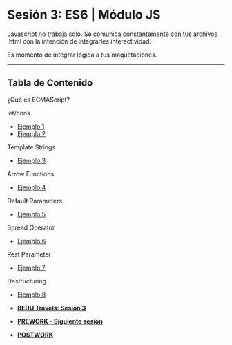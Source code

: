 # Sesión 3: ES6 | Módulo JS

Javascript no trabaja solo. Se comunica constantemente con tus archivos .html con la intención de integrarles interactividad.

Es momento de integrar lógica a tus maquetaciones.


***

## Tabla de Contenido
  
¿Qué es ECMAScript?  

let/cons
- [Ejemplo 1](./Ejemplo-01)
- [Ejemplo 2](./Ejemplo-02)

Template Strings
- [Ejemplo 3](./Ejemplo-03)

Arrow Functions
- [Ejemplo 4](./Ejemplo-04)

Default Parameters
- [Ejemplo 5](./Ejemplo-05)

Spread Operator
- [Ejemplo 6](./Ejemplo-06)

Rest Parameter
- [Ejemplo 7](./Ejemplo-07) 

Destructuring
 - [Ejemplo 8](./Ejemplo-08)

  - **[BEDU Travels: Sesión 3](https://github.com/mikenieva/B1-Programacion-Con-Javascript-Expert/blob/master/BEDU-Travels.md#sesi%C3%B3n-3-es6)**

  - **[PREWORK - Siguiente sesión](#prework)**
  
  - **[POSTWORK](#postwork)**
